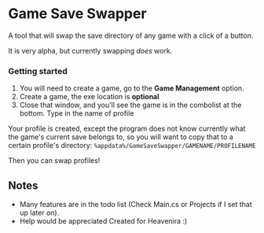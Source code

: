 # Game Save Swapper

A tool that will swap the save directory of any game with a click of a button.

It is very alpha, but currently swapping _does_ work.

### Getting started
1. You will need to create a game, go to the **Game Management** option.
2. Create a game, the exe location is **optional**
3. Close that window, and you'll see the game is in the combolist at the bottom. Type in the name of profile
   
Your profile is created, except the program does not know currently what the game's current save belongs to, so you will want to copy that to a certain profile's directory:
`%appdata%/GameSaveSwapper/GAMENAME/PROFILENAME`

Then you can swap profiles!


## Notes

* Many features are in the todo list (Check Main.cs or Projects if I set that up later on).
* Help would be appreciated 
Created for Heavenira :)